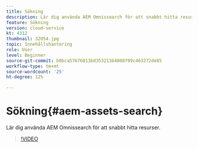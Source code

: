 ```yaml
---
title: Sökning
description: Lär dig använda AEM Omnissearch för att snabbt hitta resurser.
feature: Sökning
version: cloud-service
kt: 4312
thumbnail: 32054.jpg
topic: Innehållshantering
role: User
level: Beginner
source-git-commit: b0bca57676813bd353213b4808f99c463272de85
workflow-type: tm+mt
source-wordcount: '25'
ht-degree: 12%

---
```



# Sökning{#aem-assets-search}

Lär dig använda AEM Omnissearch för att snabbt hitta resurser.

>[!VIDEO](https://video.tv.adobe.com/v/32054/?quality=12&learn=on&hidetitle=true)